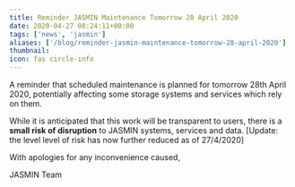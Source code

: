 ```yaml
---
title: Reminder JASMIN Maintenance Tomorrow 28 April 2020
date: 2020-04-27 08:24:11+00:00
tags: ['news', 'jasmin']
aliases: ['/blog/reminder-jasmin-maintenance-tomorrow-28-april-2020']
thumbnail: 
icon: fas circle-info
---
```


A reminder that scheduled maintenance is planned for tomorrow 28th April 2020, potentially affecting some storage systems and services which rely on them.


While it is anticipated that this work will be transparent to users, there is a **small risk of disruption** to JASMIN systems, services and data. [Update: the level level of risk has now further reduced as of 27/4/2020]


With apologies for any inconvenience caused,


JASMIN Team


